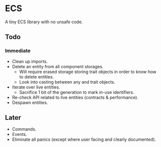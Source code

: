 # ECS

A tiny ECS library with no unsafe code.

## Todo

### Immediate

- Clean up imports.
- Delete an entity from all component storages.
  - Will require erased storage storing trait objects in order to know how to delete entities.
  - Look into casting between any and trait objects.
- Iterate over live entities.
  - Sacrifice 1 bit of the generation to mark in-use identifiers.
- Re-check API related to live entities (contracts & performance).
- Despawn entities.

## Later

- Commands.
- Events.
- Eliminate all panics (except where user facing and clearly documented).
  